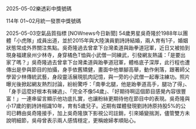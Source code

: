 
2025-05-02樂透彩中獎號碼

                                
114年 01~02月統一發票中獎號碼
                             
2025-05-03空氣品質指標
                              [NOWnews今日新聞] 54歲男星吳奇隆於1988年以團體「小虎隊」成員出道，並於2015年與大陸演員劉詩詩結婚，兩人育有1子，婚姻狀態常成外界關注焦點。吳奇隆過去曾拿下台灣柔道與跆拳道冠軍，近日又被拍到現身福建泉州少林寺，身穿橘色T恤與小武僧一同練武，引發網友熱議：「是要出家了嗎？」吳奇隆過去曾拿下台灣柔道與跆拳道冠軍，體格底子深厚，此行程也遭傳出是參與節目的拍攝，身手依舊矯健，畫面中他單腳高舉，動作俐落，跟著師父學習少林傳統武藝，身段靈活展現肌肉記憶，與一旁的小武僧一起專注練功。照片曝光後掀起網友熱烈討論，紛紛驚呼：「南拳北腿，他是跆拳道高手，腿功了得」、「身手這麼好根本有練過」、「完全不像54歲」、「好期待啊這個節目感覺內容很豐富！」一連串留言顯示他功底扎實，也讓粉絲更期待他在節目中的表現。吳奇隆與小17歲的劉詩詩相識10年，育有5歲兒子。近期有媒體發現劉詩詩原持股5%的公司已轉由吳奇隆接手，加上吳奇隆旗下影視公司註銷，引來婚變揣測，儘管雙方未說明細節，吳母曾表示兩人感情穩定，更稱媳婦孝順貼心。